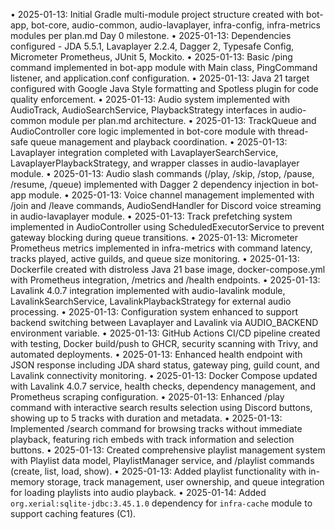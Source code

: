 • 2025-01-13: Initial Gradle multi-module project structure created with bot-app, bot-core, audio-common, audio-lavaplayer, infra-config, infra-metrics modules per plan.md Day 0 milestone.
• 2025-01-13: Dependencies configured - JDA 5.5.1, Lavaplayer 2.2.4, Dagger 2, Typesafe Config, Micrometer Prometheus, JUnit 5, Mockito.
• 2025-01-13: Basic /ping command implemented in bot-app module with Main class, PingCommand listener, and application.conf configuration.
• 2025-01-13: Java 21 target configured with Google Java Style formatting and Spotless plugin for code quality enforcement.
• 2025-01-13: Audio system implemented with AudioTrack, AudioSearchService, PlaybackStrategy interfaces in audio-common module per plan.md architecture.
• 2025-01-13: TrackQueue and AudioController core logic implemented in bot-core module with thread-safe queue management and playback coordination.
• 2025-01-13: Lavaplayer integration completed with LavaplayerSearchService, LavaplayerPlaybackStrategy, and wrapper classes in audio-lavaplayer module.
• 2025-01-13: Audio slash commands (/play, /skip, /stop, /pause, /resume, /queue) implemented with Dagger 2 dependency injection in bot-app module.
• 2025-01-13: Voice channel management implemented with /join and /leave commands, AudioSendHandler for Discord voice streaming in audio-lavaplayer module.
• 2025-01-13: Track prefetching system implemented in AudioController using ScheduledExecutorService to prevent gateway blocking during queue transitions.
• 2025-01-13: Micrometer Prometheus metrics implemented in infra-metrics with command latency, tracks played, active guilds, and queue size monitoring.
• 2025-01-13: Dockerfile created with distroless Java 21 base image, docker-compose.yml with Prometheus integration, /metrics and /health endpoints.
• 2025-01-13: Lavalink 4.0.7 integration implemented with audio-lavalink module, LavalinkSearchService, LavalinkPlaybackStrategy for external audio processing.
• 2025-01-13: Configuration system enhanced to support backend switching between Lavaplayer and Lavalink via AUDIO_BACKEND environment variable.
• 2025-01-13: GitHub Actions CI/CD pipeline created with testing, Docker build/push to GHCR, security scanning with Trivy, and automated deployments.
• 2025-01-13: Enhanced health endpoint with JSON response including JDA shard status, gateway ping, guild count, and Lavalink connectivity monitoring.
• 2025-01-13: Docker Compose updated with Lavalink 4.0.7 service, health checks, dependency management, and Prometheus scraping configuration.
• 2025-01-13: Enhanced /play command with interactive search results selection using Discord buttons, showing up to 5 tracks with duration and metadata.
• 2025-01-13: Implemented /search command for browsing tracks without immediate playback, featuring rich embeds with track information and selection buttons.
• 2025-01-13: Created comprehensive playlist management system with Playlist data model, PlaylistManager service, and /playlist commands (create, list, load, show).
• 2025-01-13: Added playlist functionality with in-memory storage, track management, user ownership, and queue integration for loading playlists into audio playback.
• 2025-01-14: Added `org.xerial:sqlite-jdbc:3.45.1.0` dependency for `infra-cache` module to support caching features (C1).
